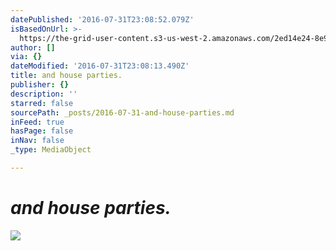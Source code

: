 ```yaml
---
datePublished: '2016-07-31T23:08:52.079Z'
isBasedOnUrl: >-
  https://the-grid-user-content.s3-us-west-2.amazonaws.com/2ed14e24-8e96-4c90-a427-73247cf4ed68.jpg
author: []
via: {}
dateModified: '2016-07-31T23:08:13.490Z'
title: and house parties.
publisher: {}
description: ''
starred: false
sourcePath: _posts/2016-07-31-and-house-parties.md
inFeed: true
hasPage: false
inNav: false
_type: MediaObject

---
```

# _and house parties._
![](https://the-grid-user-content.s3-us-west-2.amazonaws.com/2ed14e24-8e96-4c90-a427-73247cf4ed68.jpg)